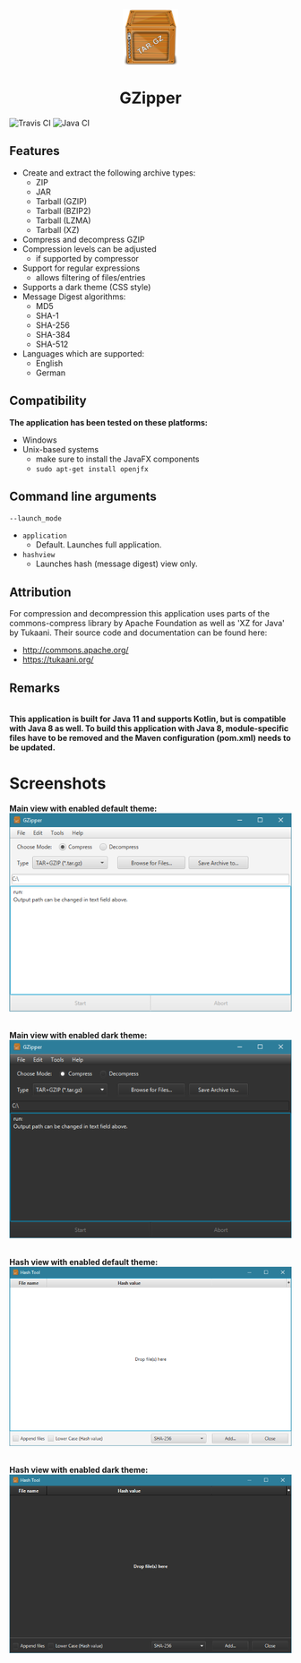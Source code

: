 <p align="center">
  <img alt="gzipper logo" src="./src/main/resources/images/icon_256.png" width="100px" />
  <h1 align="center">GZipper</h1>
</p>

![Travis CI](https://travis-ci.org/turbolocust/GZipper.svg?branch=master)
![Java CI](https://github.com/turbolocust/GZipper/workflows/Java%20CI/badge.svg?branch=master)

## Features

* Create and extract the following archive types:
  - ZIP
  - JAR
  - Tarball (GZIP)
  - Tarball (BZIP2)
  - Tarball (LZMA)
  - Tarball (XZ)
* Compress and decompress GZIP
* Compression levels can be adjusted
  - if supported by compressor
* Support for regular expressions
  - allows filtering of files/entries
* Supports a dark theme (CSS style)
* Message Digest algorithms:
  - MD5
  - SHA-1
  - SHA-256
  - SHA-384
  - SHA-512
* Languages which are supported:
  - English
  - German

## Compatibility

<b>The application has been tested on these platforms:</b>
 * Windows
 * Unix-based systems
   - make sure to install the JavaFX components
   - `sudo apt-get install openjfx`

## Command line arguments

``--launch_mode``
- ``application``
  - Default. Launches full application.
- ``hashview``
  - Launches hash (message digest) view only.

## Attribution

For compression and decompression this application uses parts of the commons-compress library by Apache Foundation as well as 'XZ for Java' by Tukaani. Their source code and documentation can be found here: 
  - <a href>http://commons.apache.org/</a>
  - <a href>https://tukaani.org/</a>

## Remarks

<br />
<b>This application is built for Java 11 and supports Kotlin, but is compatible with Java 8 as well. To build this application with Java 8, module-specific files have to be removed and the Maven configuration (pom.xml) needs to be updated.</b>

# Screenshots

<b>Main view with enabled default theme:</b><br />
![Main view with enabled default theme.](./images/gzipper_gui_FX_mainView.PNG)

<br /><b>Main view with enabled dark theme:</b><br />
![Main view with enabled dark theme.](./images/gzipper_gui_FX_mainView_dark.PNG)

<br /><b>Hash view with enabled default theme:</b><br />
![Hash view with enabled default theme.](./images/gzipper_gui_FX_hashView.PNG)

<br /><b>Hash view with enabled dark theme:</b><br />
![Hash view with enabled dark theme.](./images/gzipper_gui_FX_hashView_dark.PNG)
